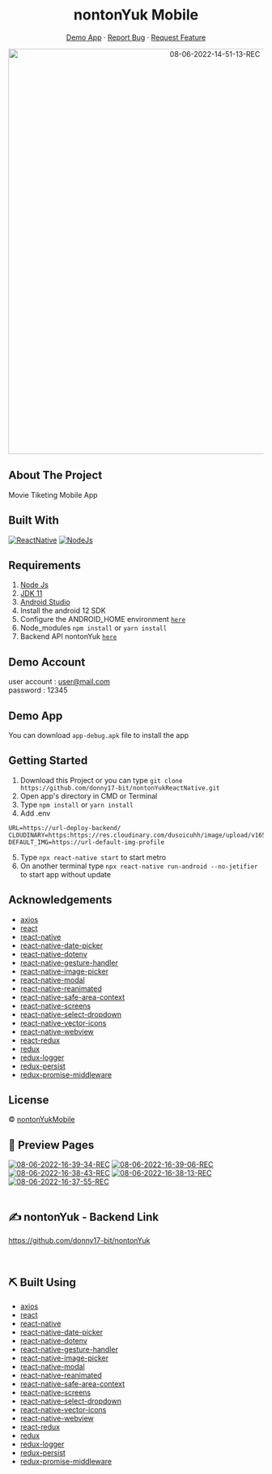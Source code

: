 <h1 align='center'>nontonYuk Mobile</h1>
  <p align="center">
    <a href="https://github.com/donny17-bit/nontonYukReactNative/raw/master/app-debug.apk">Demo App</a>
    ·
    <a href="https://github.com/thariqfarsha/itjobs-frontend/issues">Report Bug</a>
    ·
    <a href="https://github.com/thariqfarsha/itjobs-frontend/pulls">Request Feature</a>
  </p>

<p align="center">
 <a href="https://ibb.co/cc1ThB8"><img src="https://i.ibb.co/99NYHD4/08-06-2022-14-51-13-REC.png" alt="08-06-2022-14-51-13-REC" border="0" width="800px"></a>
</p>

## About The Project

Movie Tiketing Mobile App

## Built With

[![ReactNative](https://img.shields.io/badge/ReactNative-0.68.2-green)](https://reactnative.dev/)
[![NodeJs](https://img.shields.io/badge/nodeJS-18.14.2-orange)](https://nodejs.org/en/download/) 

## Requirements

1. <a href="https://nodejs.org/en/download/">Node Js</a>
2. <a href="https://openjdk.org/projects/jdk/11/">JDK 11</a>
3. <a href="https://developer.android.com/studio">Android Studio</a>
4. Install the android 12 SDK
5. Configure the ANDROID_HOME environment [`here`](https://reactnative.dev/docs/environment-setup)
6. Node_modules `npm install` or `yarn install`
7. Backend API nontonYuk [`here`](https://github.com/donny17-bit/nontonYuk)

## Demo Account

user account : user@mail.com
<br>
password : 12345

## Demo App

You can download `app-debug.apk` file to install the app

## Getting Started

1. Download this Project or you can type `git clone https://github.com/donny17-bit/nontonYukReactNative.git`
2. Open app's directory in CMD or Terminal
3. Type `npm install` or `yarn install`
4. Add .env

```
URL=https://url-deploy-backend/
CLOUDINARY=https:https://res.cloudinary.com/dusoicuhh/image/upload/v1652761552/
DEFAULT_IMG=https://url-default-img-profile
```

5. Type `npx react-native start` to start metro
6. On another terminal type `npx react-native run-android --no-jetifier` to start app without update

## Acknowledgements

- [axios](https://www.npmjs.com/package/axios)
- [react](https://www.npmjs.com/package/react)
- [react-native](https://reactnative.dev/)
- [react-native-date-picker](https://www.npmjs.com/package/react-native-date-picker)
- [react-native-dotenv](https://www.npmjs.com/package/react-native-dotenv)
- [react-native-gesture-handler](https://www.npmjs.com/package/react-native-gesture-handler)
- [react-native-image-picker](https://www.npmjs.com/package/react-native-image-picker)
- [react-native-modal](https://www.npmjs.com/package/react-native-modal)
- [react-native-reanimated](https://www.npmjs.com/package/react-native-reanimated)
- [react-native-safe-area-context](https://www.npmjs.com/package/react-native-safe-area-context)
- [react-native-screens](https://www.npmjs.com/package/react-native-screens)
- [react-native-select-dropdown](https://www.npmjs.com/package/react-native-select-dropdown)
- [react-native-vector-icons](https://www.npmjs.com/package/react-native-vector-icons)
- [react-native-webview](https://www.npmjs.com/package/react-native-webview)
- [react-redux](https://www.npmjs.com/package/react-redux)
- [redux](https://www.npmjs.com/package/redux)
- [redux-logger](https://www.npmjs.com/package/redux-logger)
- [redux-persist](https://www.npmjs.com/package/redux-persist)
- [redux-promise-middleware](https://www.npmjs.com/package/redux-promise-middleware)

## License

© [nontonYukMobile](https://github.com/donny17-bit/nontonYukReactNative/)

## 🔎 Preview Pages

<span align="center">
<a href="https://ibb.co/ZWL9wHM"><img src="https://i.ibb.co/5BMZzYR/08-06-2022-16-39-34-REC.png" alt="08-06-2022-16-39-34-REC" border="0"></a>
<a href="https://ibb.co/QYgxWT6"><img src="https://i.ibb.co/tYG10vb/08-06-2022-16-39-06-REC.png" alt="08-06-2022-16-39-06-REC" border="0"></a>
<a href="https://ibb.co/7SMN507"><img src="https://i.ibb.co/PrXznVB/08-06-2022-16-38-43-REC.png" alt="08-06-2022-16-38-43-REC" border="0"></a>
<a href="https://ibb.co/zbJrL9j"><img src="https://i.ibb.co/ZKmVw4t/08-06-2022-16-38-13-REC.png" alt="08-06-2022-16-38-13-REC" border="0"></a>
<a href="https://ibb.co/fdnGczV"><img src="https://i.ibb.co/ZzY1ZpR/08-06-2022-16-37-55-REC.png" alt="08-06-2022-16-37-55-REC" border="0"></a>
<br>
</span>

<br>

## ✍️ nontonYuk - Backend Link

https://github.com/donny17-bit/nontonYuk

<br>

## ⛏️ Built Using

- [axios](https://www.npmjs.com/package/axios)
- [react](https://www.npmjs.com/package/react)
- [react-native](https://reactnative.dev/)
- [react-native-date-picker](https://www.npmjs.com/package/react-native-date-picker)
- [react-native-dotenv](https://www.npmjs.com/package/react-native-dotenv)
- [react-native-gesture-handler](https://www.npmjs.com/package/react-native-gesture-handler)
- [react-native-image-picker](https://www.npmjs.com/package/react-native-image-picker)
- [react-native-modal](https://www.npmjs.com/package/react-native-modal)
- [react-native-reanimated](https://www.npmjs.com/package/react-native-reanimated)
- [react-native-safe-area-context](https://www.npmjs.com/package/react-native-safe-area-context)
- [react-native-screens](https://www.npmjs.com/package/react-native-screens)
- [react-native-select-dropdown](https://www.npmjs.com/package/react-native-select-dropdown)
- [react-native-vector-icons](https://www.npmjs.com/package/react-native-vector-icons)
- [react-native-webview](https://www.npmjs.com/package/react-native-webview)
- [react-redux](https://www.npmjs.com/package/react-redux)
- [redux](https://www.npmjs.com/package/redux)
- [redux-logger](https://www.npmjs.com/package/redux-logger)
- [redux-persist](https://www.npmjs.com/package/redux-persist)
- [redux-promise-middleware](https://www.npmjs.com/package/redux-promise-middleware)

<br>
